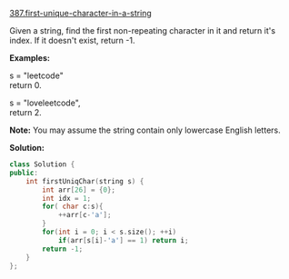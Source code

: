 [387.first-unique-character-in-a-string](https://leetcode.com/problems/first-unique-character-in-a-string/)  

Given a string, find the first non-repeating character in it and return it's index. If it doesn't exist, return -1.

**Examples:**

  
s = "leetcode"  
return 0.  
  
s = "loveleetcode",  
return 2.  

**Note:** You may assume the string contain only lowercase English letters.  



**Solution:**  

```cpp
class Solution {
public:
    int firstUniqChar(string s) {
        int arr[26] = {0};
        int idx = 1;
        for( char c:s){
            ++arr[c-'a'];
        }
        for(int i = 0; i < s.size(); ++i)
            if(arr[s[i]-'a'] == 1) return i;
        return -1;
    }
};
```
      